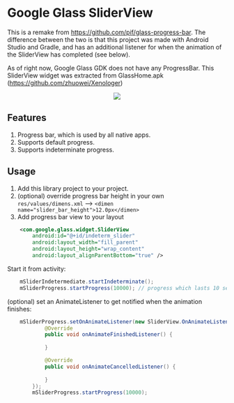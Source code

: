 Google Glass SliderView
=========================

This is a remake from https://github.com/pif/glass-progress-bar.
The difference between the two is that this project was made with Android Studio and Gradle, and has an additional listener for when the animation of the SliderView has completed (see below).

As of right now, Google Glass GDK does not have any ProgressBar. This SliderView widget was extracted from GlassHome.apk (https://github.com/zhuowei/Xenologer)

<p align="center">
    <img src="http://i.imgur.com/5KsQKDs.gif">
</p>


Features
--------

1. Progress bar, which is used by all native apps.
2. Supports default progress.
3. Supports indeterminate progress.


Usage
-----

1. Add this library project to your project.
2. (optional) override progress bar height in your own `res/values/dimens.xml` --> `<dimen name="slider_bar_height">12.0px</dimen>`
3. Add progress bar view to your layout

```xml
    <com.google.glass.widget.SliderView
        android:id="@+id/indeterm_slider"
        android:layout_width="fill_parent"
        android:layout_height="wrap_content"
        android:layout_alignParentBottom="true" />
```
Start it from activity:

```java
    mSliderIndetermediate.startIndeterminate();
    mSliderProgress.startProgress(10000); // progress which lasts 10 seconds
```

(optional) set an AnimateListener to get notified when the animation finishes:

```java
	mSliderProgress.setOnAnimateListener(new SliderView.OnAnimateListener() {
            @Override
            public void onAnimateFinishedListener() {
            
            }

            @Override
            public void onAnimateCancelledListener() {
            
            }
        });
        mSliderProgress.startProgress(10000);
```
